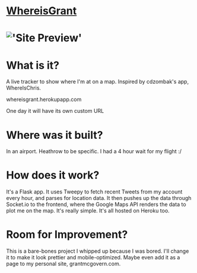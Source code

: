 [WhereisGrant](http://whereisgrant.herokuapp.com)
=================
!['Site Preview'](http://i1158.photobucket.com/albums/p618/g12mcgov/Screenshot2014-12-18154627.png)
============

What is it?
============
A live tracker to show where I'm at on a map. Inspired by cdzombak's app, WhereIsChris.

whereisgrant.herokupapp.com

One day it will have its own custom URL

Where was it built?
============
In an airport. Heathrow to be specific. I had a 4 hour wait for my flight :/

How does it work?
============
It's a Flask app. It uses Tweepy to fetch recent Tweets from my account every hour, and parses for location data. It then pushes up the data through Socket.io to the frontend, where the Google Maps API renders the data to plot me on the map.
It's really simple. It's all hosted on Heroku too. 

Room for Improvement?
============
This is a bare-bones project I whipped up because I was bored. I'll change it to make it look prettier and mobile-optimized. Maybe even add it as a page to my personal site, grantmcgovern.com.
